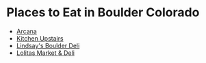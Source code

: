 # Places to Eat in Boulder Colorado

* [Arcana](./arcana.md)
* [Kitchen Upstairs](./Kitchen_Upstairs.md)
* [Lindsay's Boulder Deli](./Lindsays_Boulder_Deli.md)
* [Lolitas Market & Deli](./Lolitas.md)
